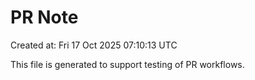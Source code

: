 # PR Note

Created at: Fri 17 Oct 2025 07:10:13 UTC

This file is generated to support testing of PR workflows.
